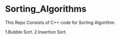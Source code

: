 # Sorting_Algorithms

This Repo Consists of C++ code for Sorting Algorithm.

 1.Bubble Sort.
 2.Insertion Sort.

